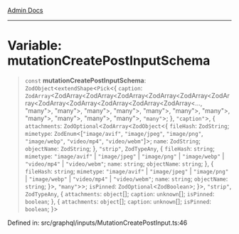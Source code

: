 [Admin Docs](/)

***

# Variable: mutationCreatePostInputSchema

> `const` **mutationCreatePostInputSchema**: `ZodObject`\<`extendShape`\<`Pick`\<\{ `caption`: `ZodArray`\<ZodArray\<ZodArray\<ZodArray\<ZodArray\<ZodArray\<ZodArray\<ZodArray\<ZodArray\<ZodArray\<ZodArray\<ZodArray\<..., "many"\>, "many"\>, "many"\>, "many"\>, "many"\>, "many"\>, "many"\>, "many"\>, "many"\>, "many"\>, "many"\>, `"many"`\>; \}, `"caption"`\>, \{ `attachments`: `ZodOptional`\<`ZodArray`\<`ZodObject`\<\{ `fileHash`: `ZodString`; `mimetype`: `ZodEnum`\<\[`"image/avif"`, `"image/jpeg"`, `"image/png"`, `"image/webp"`, `"video/mp4"`, `"video/webm"`\]\>; `name`: `ZodString`; `objectName`: `ZodString`; \}, `"strip"`, `ZodTypeAny`, \{ `fileHash`: `string`; `mimetype`: `"image/avif"` \| `"image/jpeg"` \| `"image/png"` \| `"image/webp"` \| `"video/mp4"` \| `"video/webm"`; `name`: `string`; `objectName`: `string`; \}, \{ `fileHash`: `string`; `mimetype`: `"image/avif"` \| `"image/jpeg"` \| `"image/png"` \| `"image/webp"` \| `"video/mp4"` \| `"video/webm"`; `name`: `string`; `objectName`: `string`; \}\>, `"many"`\>\>; `isPinned`: `ZodOptional`\<`ZodBoolean`\>; \}\>, `"strip"`, `ZodTypeAny`, \{ `attachments`: `object`[]; `caption`: `unknown`[]; `isPinned`: `boolean`; \}, \{ `attachments`: `object`[]; `caption`: `unknown`[]; `isPinned`: `boolean`; \}\>

Defined in: src/graphql/inputs/MutationCreatePostInput.ts:46
